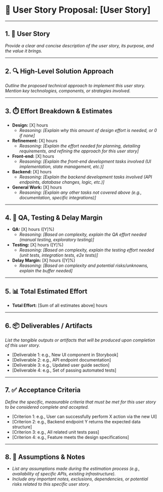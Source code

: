 # 📝 User Story Proposal: [User Story]

---

## 1. 👤 User Story
_Provide a clear and concise description of the user story, its purpose, and the value it brings._

---

## 2. 🔍 High-Level Solution Approach
_Outline the proposed technical approach to implement this user story. Mention key technologies, components, or strategies involved._

---

## 3. ⏱️ Effort Breakdown & Estimates

*   **Design:** [X] hours
    *   _Reasoning: [Explain why this amount of design effort is needed, or 0 if none]_
*   **Refinement:** [X] hours
    *   _Reasoning: [Explain the effort needed for planning, detailing requirements, and refining the approach for this user story]_
*   **Front-end:** [X] hours
    *   _Reasoning: [Explain the front-end development tasks involved (UI implementation, state management, etc.)]_
*   **Backend:** [X] hours
    *   _Reasoning: [Explain the backend development tasks involved (API endpoints, database changes, logic, etc.)]_
*   **General Work:** [X] hours
    *   _Reasoning: [Explain any other tasks not covered above (e.g., documentation, specific integrations)]_

---

## 4. 🧪 QA, Testing & Delay Margin

*   **QA:** [X] hours ([Y]%)
    *   _Reasoning: [Based on complexity, explain the QA effort needed (manual testing, exploratory testing)]_
*   **Testing:** [X] hours ([Y]%)
    *   _Reasoning: [Based on complexity, explain the testing effort needed (unit tests, integration tests, e2e tests)]_
*   **Delay Margin:** [X] hours ([Y]%)
    *   _Reasoning: [Based on complexity and potential risks/unknowns, explain the buffer needed]_

---

## 5. 📊 Total Estimated Effort
*   **Total Effort:** [Sum of all estimates above] hours

---

## 6. 📦 Deliverables / Artifacts
_List the tangible outputs or artifacts that will be produced upon completion of this user story._
*   [Deliverable 1: e.g., New UI component in Storybook]
*   [Deliverable 2: e.g., API endpoint documentation]
*   [Deliverable 3: e.g., Updated user guide section]
*   [Deliverable 4: e.g., Set of passing automated tests]

---

## 7. ✅ Acceptance Criteria
_Define the specific, measurable criteria that must be met for this user story to be considered complete and accepted._
*   [Criterion 1: e.g., User can successfully perform X action via the new UI]
*   [Criterion 2: e.g., Backend endpoint Y returns the expected data structure]
*   [Criterion 3: e.g., All related unit tests pass]
*   [Criterion 4: e.g., Feature meets the design specifications]

---

## 8. 📝 Assumptions & Notes
*   _List any assumptions made during the estimation process (e.g., availability of specific APIs, existing infrastructure)._
*   _Include any important notes, exclusions, dependencies, or potential risks related to this specific user story._
